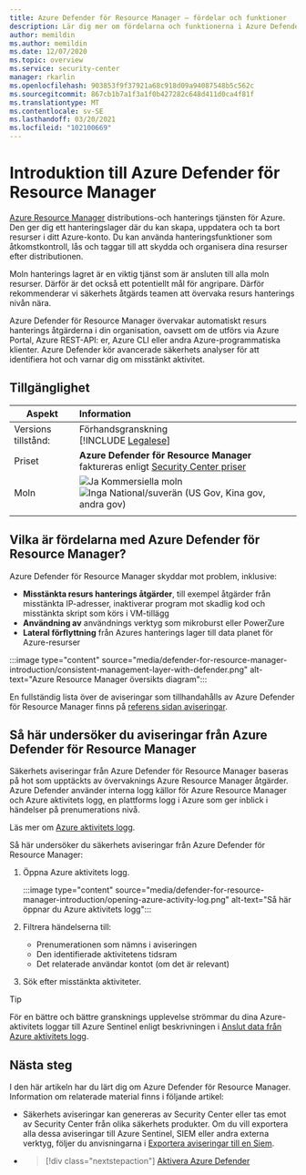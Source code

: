 ```yaml
---
title: Azure Defender för Resource Manager – fördelar och funktioner
description: Lär dig mer om fördelarna och funktionerna i Azure Defender för Resource Manager
author: memildin
ms.author: memildin
ms.date: 12/07/2020
ms.topic: overview
ms.service: security-center
manager: rkarlin
ms.openlocfilehash: 903853f9f37921a68c918d09a94087548b5c562c
ms.sourcegitcommit: 867cb1b7a1f3a1f0b427282c648d411d0ca4f81f
ms.translationtype: MT
ms.contentlocale: sv-SE
ms.lasthandoff: 03/20/2021
ms.locfileid: "102100669"
---
```

# <a name="introduction-to-azure-defender-for-resource-manager"></a>Introduktion till Azure Defender för Resource Manager

[Azure Resource Manager](../azure-resource-manager/management/overview.md) distributions-och hanterings tjänsten för Azure. Den ger dig ett hanteringslager där du kan skapa, uppdatera och ta bort resurser i ditt Azure-konto. Du kan använda hanteringsfunktioner som åtkomstkontroll, lås och taggar till att skydda och organisera dina resurser efter distributionen.

Moln hanterings lagret är en viktig tjänst som är ansluten till alla moln resurser. Därför är det också ett potentiellt mål för angripare. Därför rekommenderar vi säkerhets åtgärds teamen att övervaka resurs hanterings nivån nära. 

Azure Defender för Resource Manager övervakar automatiskt resurs hanterings åtgärderna i din organisation, oavsett om de utförs via Azure Portal, Azure REST-API: er, Azure CLI eller andra Azure-programmatiska klienter. Azure Defender kör avancerade säkerhets analyser för att identifiera hot och varnar dig om misstänkt aktivitet.

## <a name="availability"></a>Tillgänglighet

|Aspekt|Information|
|----|:----|
|Versions tillstånd:|Förhandsgranskning<br>[!INCLUDE [Legalese](../../includes/security-center-preview-legal-text.md)] |
|Priset|**Azure Defender för Resource Manager** faktureras enligt [Security Center priser](https://azure.microsoft.com/pricing/details/security-center/)|
|Moln|![Ja](./media/icons/yes-icon.png) Kommersiella moln<br>![Inga](./media/icons/no-icon.png) National/suverän (US Gov, Kina gov, andra gov)|
|||

## <a name="what-are-the-benefits-of-azure-defender-for-resource-manager"></a>Vilka är fördelarna med Azure Defender för Resource Manager?

Azure Defender för Resource Manager skyddar mot problem, inklusive:

- **Misstänkta resurs hanterings åtgärder**, till exempel åtgärder från misstänkta IP-adresser, inaktiverar program mot skadlig kod och misstänkta skript som körs i VM-tillägg
- **Användning av** användnings verktyg som mikroburst eller PowerZure
- **Lateral förflyttning** från Azures hanterings lager till data planet för Azure-resurser

:::image type="content" source="media/defender-for-resource-manager-introduction/consistent-management-layer-with-defender.png" alt-text="Azure Resource Manager översikts diagram":::

En fullständig lista över de aviseringar som tillhandahålls av Azure Defender för Resource Manager finns på [referens sidan aviseringar](alerts-reference.md#alerts-resourcemanager).


 ## <a name="how-to-investigate-alerts-from-azure-defender-for-resource-manager"></a>Så här undersöker du aviseringar från Azure Defender för Resource Manager

Säkerhets aviseringar från Azure Defender för Resource Manager baseras på hot som upptäckts av övervaknings Azure Resource Manager åtgärder. Azure Defender använder interna logg källor för Azure Resource Manager och Azure aktivitets logg, en plattforms logg i Azure som ger inblick i händelser på prenumerations nivå.

Läs mer om [Azure aktivitets logg](../azure-monitor/essentials/activity-log.md).

Så här undersöker du säkerhets aviseringar från Azure Defender för Resource Manager:

1. Öppna Azure aktivitets logg.

    :::image type="content" source="media/defender-for-resource-manager-introduction/opening-azure-activity-log.png" alt-text="Så här öppnar du Azure aktivitets logg":::

1. Filtrera händelserna till:
    - Prenumerationen som nämns i aviseringen
    - Den identifierade aktivitetens tidsram
    - Det relaterade användar kontot (om det är relevant)

1. Sök efter misstänkta aktiviteter.

> [!TIP]
> För en bättre och bättre gransknings upplevelse strömmar du dina Azure-aktivitets loggar till Azure Sentinel enligt beskrivningen i [Anslut data från Azure aktivitets logg](../sentinel/connect-azure-activity.md).



## <a name="next-steps"></a>Nästa steg

I den här artikeln har du lärt dig om Azure Defender för Resource Manager. Information om relaterade material finns i följande artikel: 

- Säkerhets aviseringar kan genereras av Security Center eller tas emot av Security Center från olika säkerhets produkter. Om du vill exportera alla dessa aviseringar till Azure Sentinel, SIEM eller andra externa verktyg, följer du anvisningarna i [Exportera aviseringar till en Siem](continuous-export.md).

- > [!div class="nextstepaction"]
    > [Aktivera Azure Defender](enable-azure-defender.md)
